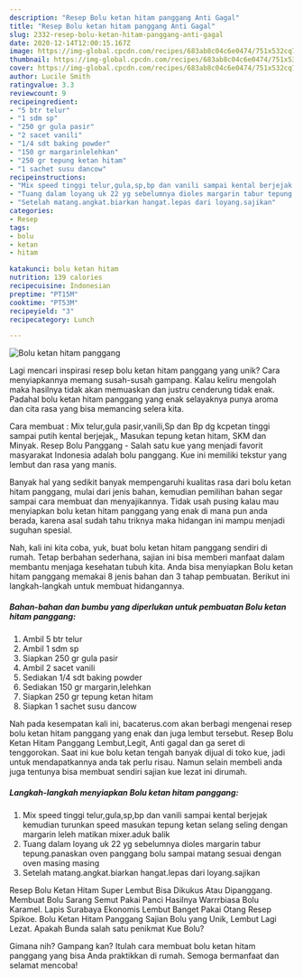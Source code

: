 ```yaml
---
description: "Resep Bolu ketan hitam panggang Anti Gagal"
title: "Resep Bolu ketan hitam panggang Anti Gagal"
slug: 2332-resep-bolu-ketan-hitam-panggang-anti-gagal
date: 2020-12-14T12:00:15.167Z
image: https://img-global.cpcdn.com/recipes/683ab8c04c6e0474/751x532cq70/bolu-ketan-hitam-panggang-foto-resep-utama.jpg
thumbnail: https://img-global.cpcdn.com/recipes/683ab8c04c6e0474/751x532cq70/bolu-ketan-hitam-panggang-foto-resep-utama.jpg
cover: https://img-global.cpcdn.com/recipes/683ab8c04c6e0474/751x532cq70/bolu-ketan-hitam-panggang-foto-resep-utama.jpg
author: Lucile Smith
ratingvalue: 3.3
reviewcount: 9
recipeingredient:
- "5 btr telur"
- "1 sdm sp"
- "250 gr gula pasir"
- "2 sacet vanili"
- "1/4 sdt baking powder"
- "150 gr margarinlelehkan"
- "250 gr tepung ketan hitam"
- "1 sachet susu dancow"
recipeinstructions:
- "Mix speed tinggi telur,gula,sp,bp dan vanili sampai kental berjejak kemudian turunkan speed masukan tepung ketan selang seling dengan margarin leleh matikan mixer.aduk balik"
- "Tuang dalam loyang uk 22 yg sebelumnya dioles margarin tabur tepung.panaskan oven panggang bolu sampai matang sesuai dengan oven masing masing"
- "Setelah matang.angkat.biarkan hangat.lepas dari loyang.sajikan"
categories:
- Resep
tags:
- bolu
- ketan
- hitam

katakunci: bolu ketan hitam 
nutrition: 139 calories
recipecuisine: Indonesian
preptime: "PT15M"
cooktime: "PT53M"
recipeyield: "3"
recipecategory: Lunch

---
```



![Bolu ketan hitam panggang](https://img-global.cpcdn.com/recipes/683ab8c04c6e0474/751x532cq70/bolu-ketan-hitam-panggang-foto-resep-utama.jpg)

Lagi mencari inspirasi resep bolu ketan hitam panggang yang unik? Cara menyiapkannya memang susah-susah gampang. Kalau keliru mengolah maka hasilnya tidak akan memuaskan dan justru cenderung tidak enak. Padahal bolu ketan hitam panggang yang enak selayaknya punya aroma dan cita rasa yang bisa memancing selera kita.

Cara membuat : Mix telur,gula pasir,vanili,Sp dan Bp dg kcpetan tinggi sampai putih kental berjejak,, Masukan tepung ketan hitam, SKM dan Minyak. Resep Bolu Panggang - Salah satu kue yang menjadi favorit masyarakat Indonesia adalah bolu panggang. Kue ini memiliki tekstur yang lembut dan rasa yang manis.

Banyak hal yang sedikit banyak mempengaruhi kualitas rasa dari bolu ketan hitam panggang, mulai dari jenis bahan, kemudian pemilihan bahan segar sampai cara membuat dan menyajikannya. Tidak usah pusing kalau mau menyiapkan bolu ketan hitam panggang yang enak di mana pun anda berada, karena asal sudah tahu triknya maka hidangan ini mampu menjadi suguhan spesial.


Nah, kali ini kita coba, yuk, buat bolu ketan hitam panggang sendiri di rumah. Tetap berbahan sederhana, sajian ini bisa memberi manfaat dalam membantu menjaga kesehatan tubuh kita. Anda bisa menyiapkan Bolu ketan hitam panggang memakai 8 jenis bahan dan 3 tahap pembuatan. Berikut ini langkah-langkah untuk membuat hidangannya.

<!--inarticleads1-->

##### Bahan-bahan dan bumbu yang diperlukan untuk pembuatan Bolu ketan hitam panggang:

1. Ambil 5 btr telur
1. Ambil 1 sdm sp
1. Siapkan 250 gr gula pasir
1. Ambil 2 sacet vanili
1. Sediakan 1/4 sdt baking powder
1. Sediakan 150 gr margarin,lelehkan
1. Siapkan 250 gr tepung ketan hitam
1. Siapkan 1 sachet susu dancow


Nah pada kesempatan kali ini, bacaterus.com akan berbagi mengenai resep bolu ketan hitam panggang yang enak dan juga lembut tersebut. Resep Bolu Ketan Hitam Panggang Lembut,Legit, Anti gagal dan ga seret di tenggorokan. Saat ini kue bolu ketan tengah banyak dijual di toko kue, jadi untuk mendapatkannya anda tak perlu risau. Namun selain membeli anda juga tentunya bisa membuat sendiri sajian kue lezat ini dirumah. 

<!--inarticleads2-->

##### Langkah-langkah menyiapkan Bolu ketan hitam panggang:

1. Mix speed tinggi telur,gula,sp,bp dan vanili sampai kental berjejak kemudian turunkan speed masukan tepung ketan selang seling dengan margarin leleh matikan mixer.aduk balik
1. Tuang dalam loyang uk 22 yg sebelumnya dioles margarin tabur tepung.panaskan oven panggang bolu sampai matang sesuai dengan oven masing masing
1. Setelah matang.angkat.biarkan hangat.lepas dari loyang.sajikan


Resep Bolu Ketan Hitam Super Lembut Bisa Dikukus Atau Dipanggang. Membuat Bolu Sarang Semut Pakai Panci Hasilnya Warrrbiasa Bolu Karamel. Lapis Surabaya Ekonomis Lembut Banget Pakai Otang Resep Spikoe. Bolu Ketan Hitam Panggang Sajian Bolu yang Unik, Lembut Lagi Lezat. Apakah Bunda salah satu penikmat Kue Bolu? 

Gimana nih? Gampang kan? Itulah cara membuat bolu ketan hitam panggang yang bisa Anda praktikkan di rumah. Semoga bermanfaat dan selamat mencoba!
